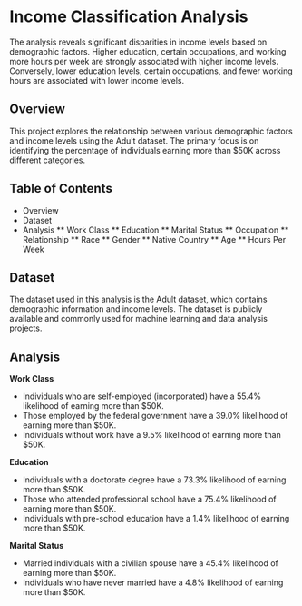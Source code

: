 # Income Classification Analysis

The analysis reveals significant disparities in income levels based on demographic factors. Higher education, certain occupations, and working more hours per week are strongly associated with higher income levels. Conversely, lower education levels, certain occupations, and fewer working hours are associated with lower income levels.

## Overview
This project explores the relationship between various demographic factors and income levels using the Adult dataset. The primary focus is on identifying the percentage of individuals earning more than $50K across different categories.

## Table of Contents
- Overview
- Dataset
- Analysis
** Work Class
** Education
** Marital Status
** Occupation
** Relationship
** Race
** Gender
** Native Country
** Age
** Hours Per Week

## Dataset
The dataset used in this analysis is the Adult dataset, which contains demographic information and income levels. The dataset is publicly available and commonly used for machine learning and data analysis projects.

## Analysis
**Work Class**

- Individuals who are self-employed (incorporated) have a 55.4% likelihood of earning more than $50K.
- Those employed by the federal government have a 39.0% likelihood of earning more than $50K.
- Individuals without work have a 9.5% likelihood of earning more than $50K.

**Education**

- Individuals with a doctorate degree have a 73.3% likelihood of earning more than $50K.
- Those who attended professional school have a 75.4% likelihood of earning more than $50K.
- Individuals with pre-school education have a 1.4% likelihood of earning more than $50K.


**Marital Status**

- Married individuals with a civilian spouse have a 45.4% likelihood of earning more than $50K.
- Individuals who have never married have a 4.8% likelihood of earning more than $50K.
